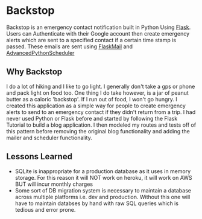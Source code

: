 # Backstop

Backstop is an emergency contact notification built in Python Using [Flask](https://flask.palletsprojects.com/en/1.1.x/). Users can Authenticate with their Google account then create emergency alerts which are sent to a specified contact if a certain time stamp is passed. These emails are sent using [FlaskMail](https://pythonhosted.org/Flask-Mail/) and [AdvancedPythonScheduler](https://apscheduler.readthedocs.io/en/stable/)

## Why Backstop

I do a lot of hiking and I like to go light. I generally don't take a gps or phone and pack light on food too. One thing I do take however, is a jar of peanut butter as a caloric 'backstop'. If I run out of food, I won't go hungry. I created this application as a simple way for people to create emergency alerts to send to an emergency contact if they didn't return from a trip. I had never used Python or Flask before and started by following the Flask Tutorial to build a blog application. I then modeled my routes and tests off of this pattern before removing the original blog functionality and adding the mailer and scheduler functionality.

## Lessons Learned

- SQLite is inappropriate for a production database as it uses in memory storage. For this reason it will NOT work on heroku, it will work on AWS BUT will incur monthly charges
- Some sort of DB migration system is necessary to maintain a database across multiple platforms i.e. dev and production. Without this one will have to maintain databses by hand with raw SQL queries which is tedious and error prone.
